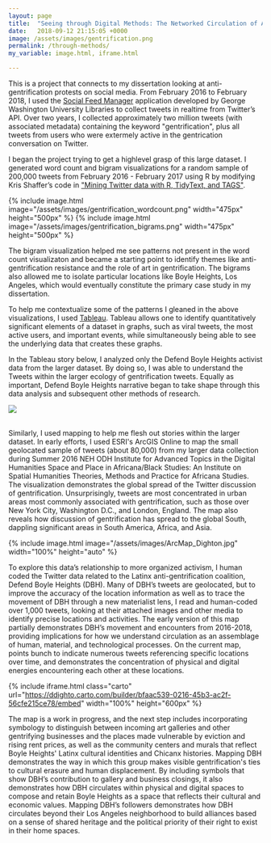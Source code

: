 ```yaml
---
layout: page
title:  "Seeing through Digital Methods: The Networked Circulation of Anti-gentrification Rhetoric on (and off) Twitter"
date:   2018-09-12 21:15:05 +0000
image: /assets/images/gentrification.png
permalink: /through-methods/
my_variable: image.html, iframe.html

---
```


This is a project that connects to my dissertation looking at anti-gentrification protests on social media. From February 2016 to February 2018, I used the [Social Feed Manager](https://gwu-libraries.github.io/sfm-ui/) application developed by George Washington University Libraries to collect tweets in realtime from Twitter’s API. Over two years, I collected approximately two million tweets (with associated metadata) containing the keyword "gentrification", plus all tweets from users who were extermely active in the gentrication conversation on Twitter.
 
I began the project trying to get a highlevel grasp of this large dataset. I generated word count and bigram visualizations for a random sample of 200,000 tweets from February 2016 - February 2017 using R by modifying Kris Shaffer’s code in ["Mining Twitter data with R, TidyText, and TAGS"](https://pushpullfork.com/mining-twitter-data-tidy-text-tags/). 

<div class="gallery">
{% include image.html image="/assets/images/gentrification_wordcount.png" width="475px" height="500px" %}
{% include image.html image="/assets/images/gentrification_bigrams.png" width="475px" height="500px" %}
</div>

The bigram visualization helped me see patterns not present in the word count visualizaton and became a starting point to identify themes like anti-gentrification resistance and the role of art in gentrification. The bigrams also allowed me to isolate particular locations like Boyle Heights, Los Angeles, which would eventually constitute the primary case study in my dissertation.

To help me contextualize some of the patterns I gleaned in the above visualizations, I used [Tableau](https://www.tableau.com/). Tableau allows one to identify quantitatively significant elements of a dataset in graphs, such as viral tweets, the most active users, and important events, while simultaneously being able to see the underlying data that creates these graphs.

In the Tableau story below, I analyzed only the Defend Boyle Heights activist data from the larger dataset. By doing so, I was able to understand the Tweets within the larger ecology of gentrification tweets. Equally as important, Defend Boyle Heights narrative began to take shape through this data analysis and subsequent other methods of research.

<div class='tableauPlaceholder' id='viz1541044203091' style='position: relative'>
	<noscript>
		<a href='#'>
			<img alt=' ' src='https:&#47;&#47;public.tableau.com&#47;static&#47;images&#47;De&#47;DefendBoyleHeightsTweets2016-2018&#47;DefendBoyleHeightsTweets2016-2018&#47;1_rss.png' style='border: none' />
		</a>
	</noscript>
	<object class='tableauViz'  style='display:none;'>
		<param name='host_url' value='https%3A%2F%2Fpublic.tableau.com%2F' />
		<param name='embed_code_version' value='3' /> <param name='site_root' value='' />
		<param name='name' value='DefendBoyleHeightsTweets2016-2018&#47;DefendBoyleHeightsTweets2016-2018' />
		<param name='tabs' value='no' /><param name='toolbar' value='yes' />
		<param name='static_image' value='https:&#47;&#47;public.tableau.com&#47;static&#47;images&#47;De&#47;DefendBoyleHeightsTweets2016-2018&#47;DefendBoyleHeightsTweets2016-2018&#47;1.png' />
		<param name='animate_transition' value='yes' />
		<param name='display_static_image' value='yes' />
		<param name='display_spinner' value='yes' />
		<param name='display_overlay' value='yes' />
		<param name='display_count' value='yes' />
		<param name='filter' value='publish=yes' />
	</object>
</div>                
<script type='text/javascript'>
	var divElement = document.getElementById('viz1541044203091');
	var vizElement = divElement.getElementsByTagName('object')[0];
	vizElement.style.width='1016px';vizElement.style.height='991px';
	var scriptElement = document.createElement('script');
	scriptElement.src = 'https://public.tableau.com/javascripts/api/viz_v1.js';
	vizElement.parentNode.insertBefore(scriptElement, vizElement);
</script>
<br/>

Similarly, I used mapping to help me flesh out stories within the larger dataset. In early efforts, I used ESRI's ArcGIS Online to map the small geolocated sample of tweets (about 80,000) from my larger data collection during Summer 2016 NEH ODH Institute for Advanced Topics in the Digital Humanities Space and Place in Africana/Black Studies: An Institute on Spatial Humanities Theories, Methods and Practice for Africana Studies. The visualization demonstrates the global spread of the Twitter discussion of gentrification. Unsurprisingly, tweets are most concentrated in urban areas most commonly associated with gentrification, such as those over New York City, Washington D.C., and London, England. The map also reveals how discussion of gentrification has spread to the global South, dappling significant areas in South America, Africa, and Asia.

{% include image.html image="/assets/images/ArcMap_Dighton.jpg" width="100%" height="auto" %}

To explore this data’s relationship to more organized activism, I human coded the Twitter data related to the Latinx anti-gentrification coalition, Defend Boyle Heights (DBH). Many of DBH’s tweets are geolocated, but to improve the accuracy of the location information as well as to trace the movement of DBH through a new materialist lens, I read and human-coded over 1,000 tweets, looking at their attached images and other media to identify precise locations and activities. The early version of this map partially demonstrates DBH’s movement and encounters from 2016-2018, providing implications for how we understand circulation as an assemblage of human, material, and technological processes. On the current map, points bunch to indicate numerous tweets referencing specific locations over time, and demonstrates the concentration of physical and digital energies encountering each other at these locations. 

{% include iframe.html class="carto" url="https://ddighto.carto.com/builder/bfaac539-0216-45b3-ac2f-56cfe215ce78/embed" width="100%" height="600px" %}

The map is a work in progress, and the next step includes incorporating symbology to distinguish between incoming art galleries and other gentrifying businesses and the places made vulnerable by eviction and rising rent prices, as well as the community centers and murals that reflect Boyle Heights' Latinx cultural identities and Chicanx histories. Mapping DBH demonstrates the way in which this group makes visible gentrification's ties to cultural erasure and human displacement. By including symbols that show DBH’s contribution to gallery and business closings, it also demonstrates how DBH circulates within physical and digital spaces to compose and retain Boyle Heights as a space that reflects their cultural and economic values. Mapping DBH’s followers demonstrates how DBH circulates beyond their Los Angeles neighborhood to build alliances based on a sense of shared heritage and the political priority of their right to exist in their home spaces.
<br/><br/>

